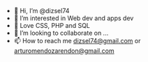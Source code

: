 - 👋 Hi, I’m @dizsel74
- 👀 I’m interested in Web dev and apps dev
- 🌱 Love CSS, PHP and SQL
- 💞️ I’m looking to collaborate on ...
- 📫 How to reach me dizsel74@gmail.com or arturomendozarendon@gmail.com 

<!---
dizsel74/dizsel74 is a ✨ special ✨ repository because its `README.md` (this file) appears on your GitHub profile.
You can click the Preview link to take a look at your changes.
--->
